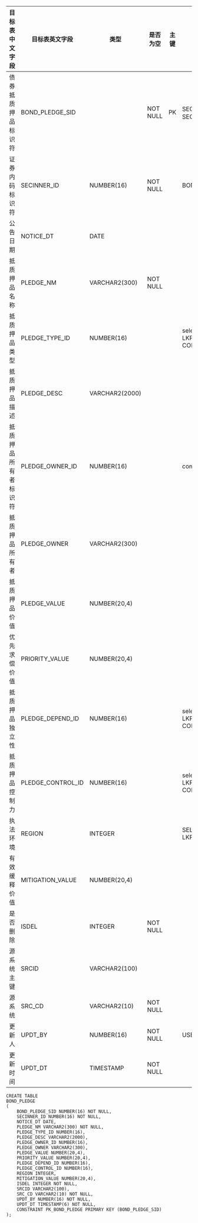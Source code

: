 <!--sec data-title="债券抵质押品表" data-id="section0" data-show=true ces-->

| 目标表中文字段    | 目标表英文字段           | 类型             | 是否为空     | 主键   | 说明                                       |
| ---------- | ----------------- | -------------- | -------- | ---- | ---------------------------------------- |
| 债券抵质押品标识符  | BOND_PLEDGE_SID   |                | NOT NULL | PK   | SEQ_BOND_PLEDGE,业务主键：    SECINNER_ID, PLEDGENM |
| 证券内码标识符    | SECINNER_ID       | NUMBER(16)     | NOT NULL |      | BOND_BASICINFO.SECINNER_ID               |
| 公告日期       | NOTICE_DT         | DATE           |          |      |                                          |
| 抵质押品名称     | PLEDGE_NM         | VARCHAR2(300)  | NOT NULL |      |                                          |
| 抵质押品类型     | PLEDGE_TYPE_ID    | NUMBER(16)     |          |      | select CONSTANT_ID from LKP_CHARCODE where CONSTANT_TYPE = 211 |
| 抵质押品描述     | PLEDGE_DESC       | VARCHAR2(2000) |          |      |                                          |
| 抵质押品所有者标识符 | PLEDGE_OWNER_ID   | NUMBER(16)     |          |      | compy_basicinfo.company_id               |
| 抵质押品所有者    | PLEDGE_OWNER      | VARCHAR2(300)  |          |      |                                          |
| 抵质押品价值     | PLEDGE_VALUE      | NUMBER(20,4)   |          |      |                                          |
| 优先求偿价值     | PRIORITY_VALUE    | NUMBER(20,4)   |          |      |                                          |
| 抵质押品独立性    | PLEDGE_DEPEND_ID  | NUMBER(16)     |          |      | select CONSTANT_ID from LKP_CHARCODE where CONSTANT_TYPE = 213 |
| 抵质押品控制力    | PLEDGE_CONTROL_ID | NUMBER(16)     |          |      | select CONSTANT_ID from LKP_CHARCODE where CONSTANT_TYPE = 212 |
| 执法环境       | REGION            | INTEGER        |          |      | SELECT REGION_CD from LKP_REGION         |
| 有效缓释价值     | MITIGATION_VALUE  | NUMBER(20,4)   |          |      |                                          |
| 是否删除       | ISDEL             | INTEGER        | NOT NULL |      |                                          |
| 源系统主键      | SRCID             | VARCHAR2(100)  |          |      |                                          |
| 源系统        | SRC_CD            | VARCHAR2(10)   | NOT NULL |      |                                          |
| 更新人        | UPDT_BY           | NUMBER(16)     | NOT NULL |      | USER_BASICINFO.USER_ID                   |
| 更新时间       | UPDT_DT           | TIMESTAMP      | NOT NULL |      |                                          |

<!--endsec-->

<!--sec data-title="DDL" data-id="section1" data-show=true ces-->

    CREATE TABLE
    BOND_PLEDGE
    (
        BOND_PLEDGE_SID NUMBER(16) NOT NULL,
        SECINNER_ID NUMBER(16) NOT NULL,
        NOTICE_DT DATE,
        PLEDGE_NM VARCHAR2(300) NOT NULL,
        PLEDGE_TYPE_ID NUMBER(16),
        PLEDGE_DESC VARCHAR2(2000),
        PLEDGE_OWNER_ID NUMBER(16),
        PLEDGE_OWNER VARCHAR2(300),
        PLEDGE_VALUE NUMBER(20,4),
        PRIORITY_VALUE NUMBER(20,4),
        PLEDGE_DEPEND_ID NUMBER(16),
        PLEDGE_CONTROL_ID NUMBER(16),
        REGION INTEGER,
        MITIGATION_VALUE NUMBER(20,4),
        ISDEL INTEGER NOT NULL,
        SRCID VARCHAR2(100),
        SRC_CD VARCHAR2(10) NOT NULL,
        UPDT_BY NUMBER(16) NOT NULL,
        UPDT_DT TIMESTAMP(6) NOT NULL,
        CONSTRAINT PK_BOND_PLEDGE PRIMARY KEY (BOND_PLEDGE_SID)
    );
<!--endsec-->
